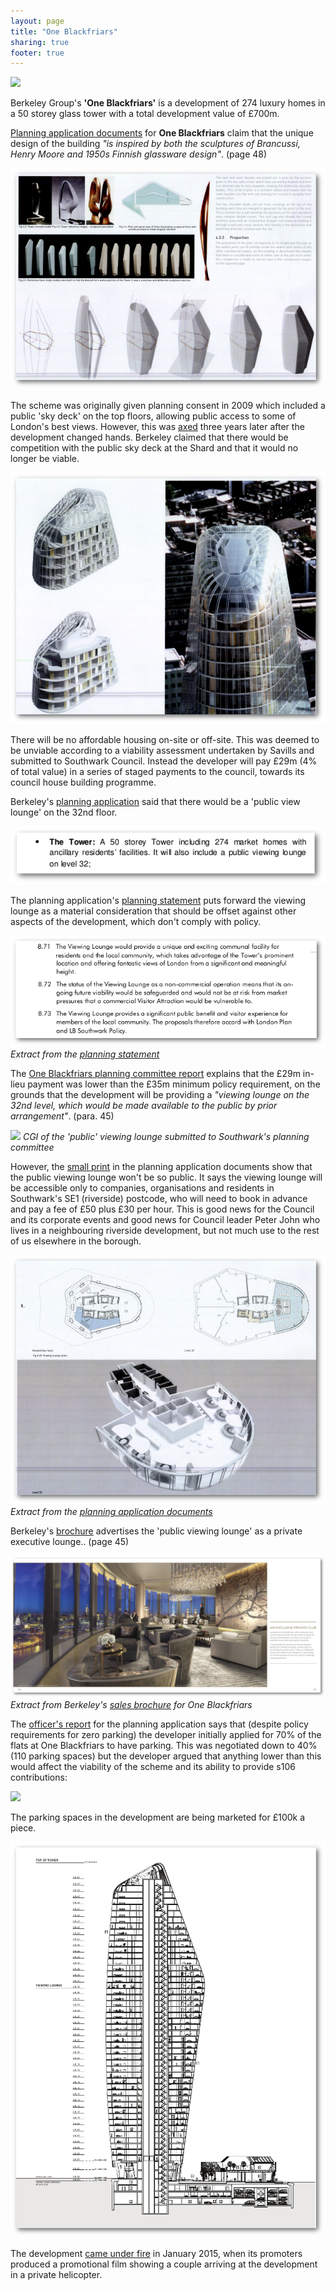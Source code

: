 ```yaml
---
layout: page
title: "One Blackfriars"
sharing: true
footer: true
---
```

![](http://crappistmartin.github.io/images/oneblackfriars.png)

Berkeley Group's __'One Blackfriars'__ is a development of 274 luxury homes in a 50 storey glass tower with a total development value of £700m.

[Planning application documents](http://planbuild.southwark.gov.uk/documents/?GetDocument=%7b%7b%7b!yEWdLLdNR%2bJj86NpOhjqfw%3d%3d!%7d%7d%7d) for __One Blackfriars__ claim that the unique design of the building _"is inspired by both the sculptures of Brancussi, Henry Moore and 1950s Finnish glassware design"_. (page 48) 

![](/img/obdesign.png)

The scheme was originally given planning consent in 2009 which included a public 'sky deck' on the top floors, allowing public access to some of London's best views. However, this was [axed](http://www.london-se1.co.uk/news/view/5776) three years later after the development changed hands. Berkeley claimed that there would be competition with the public sky deck at the Shard and that it would no longer be viable.

![](/img/bctoptower.png)

There will be no affordable housing on-site or off-site. This was deemed to be unviable according to a viability assessment undertaken by Savills and submitted to Southwark Council. Instead the developer will pay £29m (4% of total value) in a series of staged payments to the council, towards its council house building programme. 

Berkeley's [planning application](/img/oneblackfriarsplanningapplication.pdf) said that there would be a 'public view lounge' on the 32nd floor. 

![](/img/publicviewinglounge.png)

The planning application's [planning statement](http://planbuild.southwark.gov.uk/documents/?GetDocument=%7b%7b%7b!28pvllAgL%2bwF8rb4Xe8zyw%3d%3d!%7d%7d%7d) puts forward the viewing lounge as a material consideration that should be offset against other aspects of the development, which don't comply with policy.

![](/img/viewingloungeps.png)
*Extract from the [planning statement](http://planbuild.southwark.gov.uk/documents/?GetDocument=%7b%7b%7b!28pvllAgL%2bwF8rb4Xe8zyw%3d%3d!%7d%7d%7d)*

The [One Blackfriars planning committee report](http://planbuild.southwark.gov.uk/documents/?GetDocument=%7b%7b%7b!N3XzHN1XX76Wjzxddhd13g%3d%3d!%7d%7d%7d) explains that the £29m in-lieu payment was lower than the £35m minimum policy requirement, on the grounds that the development will be providing a _"viewing lounge on the 32nd level, which would be made available to the public by prior arrangement"_. (para. 45) 

![](http://www.london-se1.co.uk/news/imageuploads/1349877689_80.177.117.97.jpg)
*CGI of the 'public' viewing lounge submitted to Southwark's planning committee*

However, the [small print](http://planbuild.southwark.gov.uk/documents/?GetDocument=%7b%7b%7b!sk%2bEbHwM0x7SbbHfJ%2bPlUg%3d%3d!%7d%7d%7d) in the planning application documents show that the public viewing lounge won't be so public. It says the viewing lounge will be accessible only to companies, organisations and residents in Southwark's SE1 (riverside) postcode, who will need to book in advance and pay a fee of £50 plus £30 per hour. This is good news for the Council and its corporate events and good news for Council leader Peter John who lives in a neighbouring riverside development, but not much use to the rest of us elsewhere in the borough.

![](/img/viewingloungecs.png)
*Extract from the [planning application documents](http://planbuild.southwark.gov.uk/documents/?GetDocument=%7b%7b%7b!yEWdLLdNR%2bJj86NpOhjqfw%3d%3d!%7d%7d%7d)*

Berkeley's [brochure](/img/oneblackfriarsbrochure.pdf) advertises the 'public viewing lounge' as a private executive lounge.. (page 45)

![](/img/executivelounge.png)
*Extract from Berkeley's [sales brochure](/img/oneblackfriarsbrochure.pdf) for One Blackfriars*

The [officer's report](http://planbuild.southwark.gov.uk/documents/?GetDocument=%7b%7b%7b!N3XzHN1XX76Wjzxddhd13g%3d%3d!%7d%7d%7d) for the planning application says that (despite policy requirements for zero parking) the developer initially applied for 70% of the flats at One Blackfriars to have parking. This was negotiated down to 40% (110 parking spaces) but the developer argued that anything lower than this would affect the viability of the scheme and its ability to provide s106 contributions:

![](http://crappistmartin.github.io/images/oneblackfriarsparking.png)

The parking spaces in the development are being marketed for £100k a piece.

![](/img/oneblackfriarscs.png)

The development [came under fire](http://www.standard.co.uk/news/london/luxury-london-flat-advert-branded-the-creepiest-thing-you-will-ever-see-9966793.html) in January 2015, when its promoters produced a promotional film showing a couple arriving at the development in a private helicopter.

